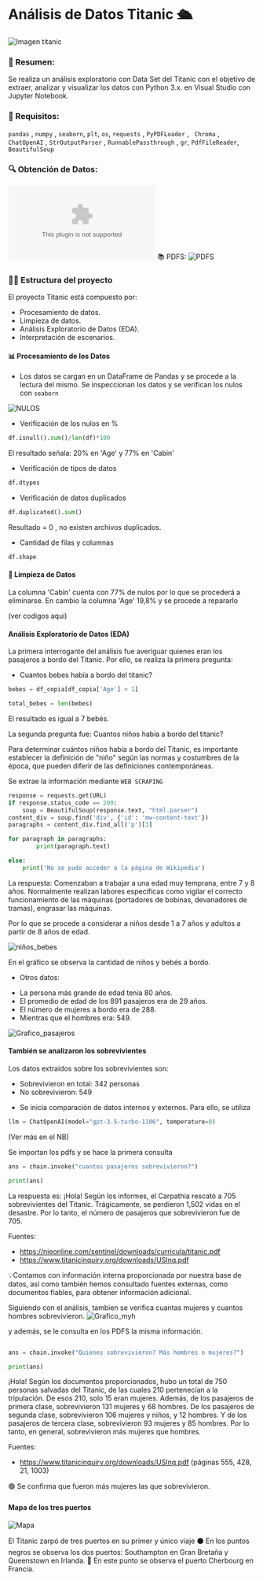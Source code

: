 # Análisis de Datos Titanic 🛳️

![Imagen titanic](https://github.com/AleDV89/An-lisis_Data_Titanic/blob/main/titanic_foto1.jpg)

### 📝 Resumen:

Se realiza un análisis exploratorio con Data Set del Titanic con el objetivo de extraer, analizar y visualizar los datos con Python 3.x. en Visual Studio con Jupyter Notebook. 

### 🧪 Requisitos: 

`pandas` , `numpy` , `seaborn`, `plt`, `os`, `requests` , `PyPDFLoader` , ` Chroma` ,
` ChatOpenAI` , `StrOutputParser` , `RunnablePassthrough` , `gr`, `PdfFileReader`, `BeautifulSoup`

### 🔍 Obtención de Datos:

![Archivo](https://github.com/AleDV89/An-lisis_Data_Titanic/blob/main/titanic.csv)
📚 PDFS:
![PDFS](https://github.com/AleDV89/An-lisis_Data_Titanic/tree/main/'PDFS)

### 🕵️‍♂️ Estructura del proyecto
El proyecto Titanic está compuesto por:
* Procesamiento de datos.
* Limpieza de datos.
* Análisis Exploratorio de Datos (EDA).
* Interpretación de escenarios.

  
#### 📊 Procesamiento de los Datos

* Los datos se cargan en un DataFrame de Pandas y se procede a la lectura del mismo.
 Se inspeccionan los datos y se verifican los nulos con `seaborn`

![NULOS](https://github.com/AleDV89/An-lisis_Data_Titanic/blob/main/'GRAFICOS/HEATMAP.png)

* Verificación de los nulos en %
```python
df.isnull().sum()/len(df)*100

```
El resultado señala: 20% en 'Age' y 77% en 'Cabin'

* Verificación de tipos de datos
```python
df.dtypes
```

* Verificación de datos duplicados
```python
df.duplicated().sum()
```

Resultado = 0 , no existen archivos duplicados.

* Cantidad de filas y columnas
```python
df.shape
```

#### 🧹 Limpieza de Datos

La columna 'Cabin' cuenta con 77% de nulos por lo que se procederá a eliminarse. En cambio la columna 'Age' 19,8% y se procede a repararlo 

(ver codigos aqui) 

#### Análisis Exploratorio de Datos (EDA)

La primera interrogante del análisis fue averiguar quienes eran los pasajeros a bordo del Titanic.
Por ello, se realiza la primera pregunta: 

* Cuantos bebes había a bordo del titanic?
```python
bebes = df_copia[df_copia['Age'] < 1]
```
```python
total_bebes = len(bebes)
```

El resultado es igual a 7 bebés. 

La segunda pregunta fue: 
Cuantos niños había a bordo del titanic?

Para determinar cuántos niños había a bordo del Titanic, es importante establecer la definición de "niño" 
según las normas y costumbres de la época, que pueden diferir de las definiciones contemporáneas.

Se extrae la información mediante `WEB SCRAPING`
```python
response = requests.get(URL)
if response.status_code == 200:
    soup = BeautifulSoup(response.text, "html.parser")
content_div = soup.find('div', {'id': 'mw-content-text'})
paragraphs = content_div.find_all('p')[3]

for paragraph in paragraphs:
        print(paragraph.text)

else:
    print('No se pudo acceder a la página de Wikipedia')

```

La respuesta: Comenzaban a trabajar a una edad muy temprana, entre 7 y 8 años. Normalmente realizan labores específicas como vigilar el correcto funcionamiento de las máquinas (portadores de bobinas, devanadores de tramas), engrasar las máquinas.

Por lo que se procede  a considerar a niños desde 1 a 7 años y adultos a partir de 8 años de edad. 

![niños_bebes](https://github.com/AleDV89/An-lisis_Data_Titanic/blob/main/'GRAFICOS/ni%C3%B1os%20y%20bebes%20a%20bordo.png)

En el gráfico se observa la cantidad de niños y bebés a bordo.

* Otros datos:
- La persona más grande de edad tenia 80 años.
- El promedio de edad de los 891 pasajeros era de 29 años.
- El número de mujeres a bordo era de 288.
- Mientras que el hombres era: 549.

![Grafico_pasajeros](https://github.com/AleDV89/An-lisis_Data_Titanic/blob/main/'GRAFICOS/grafico_pasajeros.png)

#### También se analizaron los sobrevivientes

Los datos extraidos sobre los sobrevivientes son:

- Sobrevivieron en total: 342 personas
- No sobrevivieron: 549

* Se inicia comparación de datos internos y externos.
  Para ello, se utiliza 
```python
llm = ChatOpenAI(model="gpt-3.5-turbo-1106", temperature=0)
```

(Ver más en el NB)

Se importan los pdfs y se hace la primera consulta 
```python
ans = chain.invoke("cuantos pasajeros sobrevivieron?")

print(ans)
```

La respuesta es: 
¡Hola! Según los informes, el Carpathia rescató a 705 sobrevivientes del Titanic. Trágicamente, se perdieron 1,502 vidas en el desastre. Por lo tanto, el número de pasajeros que sobrevivieron fue de 705.

Fuentes:
- https://nieonline.com/sentinel/downloads/curricula/titanic.pdf
- https://www.titanicinquiry.org/downloads/USInq.pdf

💡Contamos con información interna proporcionada por nuestra base de datos, así como también hemos consultado fuentes externas, como documentos fiables, para obtener información adicional.

Siguiendo con el análisis, tambien se verifica cuantas mujeres y cuantos hombres sobrevivieron. 
![Grafico_myh](https://github.com/AleDV89/An-lisis_Data_Titanic/blob/main/'GRAFICOS/sobrevivintes_por_sexo.png)

y además, se le consulta en los PDFS la misma información. 

```python

ans = chain.invoke("Quienes sobrevivieron? Más hombres o mujeres?")

print(ans)

```

¡Hola! Según los documentos proporcionados, hubo un total de 750 personas salvadas del Titanic, de las cuales 210 pertenecían a la tripulación. De esos 210, solo 15 eran mujeres. Además, de los pasajeros de primera clase, sobrevivieron 131 mujeres y 68 hombres. De los pasajeros de segunda clase, sobrevivieron 106 mujeres y niños, y 12 hombres. Y de los pasajeros de tercera clase, sobrevivieron 93 mujeres y 85 hombres. Por lo tanto, en general, sobrevivieron más mujeres que hombres. 

Fuentes:
- https://www.titanicinquiry.org/downloads/USInq.pdf (páginas 555, 428, 21, 1003)

 🟢 Se confirma que fueron más mujeres las que sobrevivieron. 

#### Mapa de los tres puertos

![Mapa](https://github.com/AleDV89/An-lisis_Data_Titanic/blob/main/'GRAFICOS/mapa_puertos.png)

 El Titanic zarpó de tres puertos en su primer y único viaje
⚫ En los puntos negros se observa los dos puertos: Southampton en Gran Bretaña y Queenstown en Irlanda.
🔵 En este punto se observa el puerto Cherbourg en Francia.



